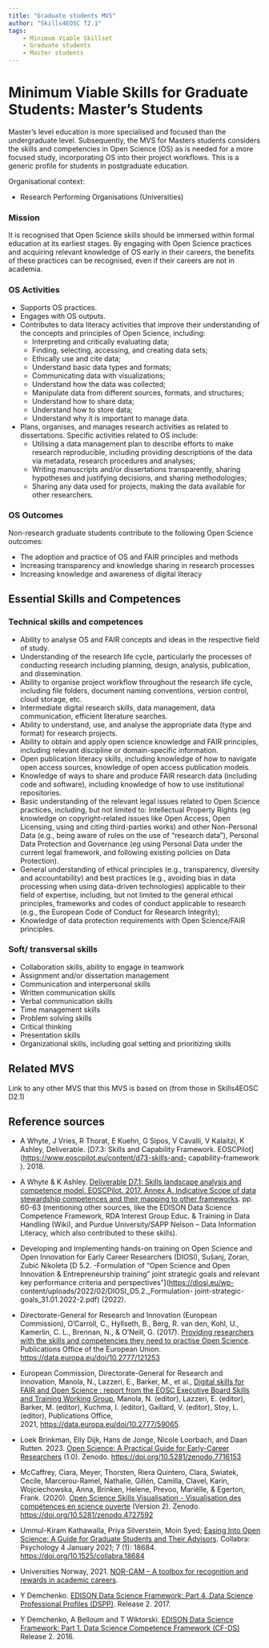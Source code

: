 ```yaml
---
title: "Graduate students MVS"
author: "Skills4EOSC T2.1"
tags: 
    - Minimum Viable Skillset
    - Graduate students
    - Master students
---
```


# Minimum Viable Skills for **Graduate Students: Master’s Students**

Master’s level education is more specialised and focused than the undergraduate level. Subsequently, the MVS for Masters students considers the skills and competencies in Open Science (OS) as is needed for a more focused study, incorporating OS into their project workflows. This is a generic profile for students in postgraduate education.

Organisational context:

- Research Performing Organisations (Universities)

### Mission

It is recognised that Open Science skills should be immersed within formal education at its earliest stages. By engaging with Open Science practices and acquiring relevant knowledge of OS early in their careers, the benefits of these practices can be recognised, even if their careers are not in academia.


### OS Activities 

- Supports OS practices.
- Engages with OS outputs.
- Contributes to data literacy activities that improve their understanding of the concepts and principles of Open Science, including:
    - Interpreting and critically evaluating data;
    - Finding, selecting, accessing, and creating data sets;
    - Ethically use and cite data;
    - Understand basic data types and formats;
    - Communicating data with visualizations;
    - Understand how the data was collected; 
    - Manipulate data from different sources, formats, and structures;
    - Understand how to share data;
    - Understand how to store data;
    - Understand why it is important to manage data.
-	Plans, organises, and manages research activities as related to dissertations. Specific activities related to OS include:
    - Utilising a data management plan to describe efforts to make research reproducible, including providing descriptions of the data via metadata, research procedures and analyses;
    - Writing manuscripts and/or dissertations transparently, sharing hypotheses and justifying decisions, and sharing methodologies;
    - Sharing any data used for projects, making the data available for other researchers.


### OS Outcomes

Non-research graduate students contribute to the following Open Science outcomes: 

- The adoption and practice of OS and FAIR principles and methods
- Increasing transparency and knowledge sharing in research processes
- Increasing knowledge and awareness of digital literacy


## Essential Skills and Competences

### Technical skills and competences

- Ability to analyse OS  and FAIR concepts and ideas in the respective field of study.
- Understanding of the research life cycle, particularly the processes of conducting research including planning, design, analysis, publication, and dissemination.
- Ability to organise project workflow throughout the research life cycle, including file folders, document naming conventions, version control, cloud storage, etc.
- Intermediate digital research skills, data management, data communication, efficient literature searches.
- Ability to understand, use, and analyse the appropriate data (type and format) for research projects.
- Ability to obtain and apply open science knowledge  and FAIR principles, including relevant discipline or domain-specific information. 
- Open publication literacy skills, including knowledge of how to navigate open access sources, knowledge of open access publication models. 
- Knowledge of ways to share and produce FAIR research data (including code and software), including knowledge of how to use institutional repositories.
- Basic understanding of the relevant legal issues related to Open Science practices, including, but not limited to: Intellectual Property Rights (eg knowledge on copyright-related issues like Open Access, Open Licensing, using and citing third-parties works) and other Non-Personal Data (e.g., being aware of rules on the use of “research data”), Personal Data Protection and Governance (eg using Personal Data under the current legal framework, and following existing policies on Data Protection).
- General understanding of ethical principles (e.g., transparency, diversity and accountability) and best practices (e.g., avoiding bias in data processing when using data-driven technologies) applicable to their field of expertise, including, but not limited to the general ethical principles, frameworks and codes of conduct applicable to research (e.g., the European Code of Conduct for Research Integrity);
- Knowledge of data protection requirements with Open Science/FAIR principles.
 
### Soft/ transversal skills

- Collaboration skills, ability to engage in teamwork
- Assignment and/or dissertation management
- Communication and interpersonal skills
- Written communication skills
- Verbal communication skills
- Time management skills
- Problem solving skills
- Critical thinking
- Presentation skills
- Organizational skills, including goal setting and prioritizing skills


## Related MVS
Link to any other MVS that this MVS is based on (from those in Skills4EOSC D2.1)

## Reference sources

+ A Whyte, J Vries, R Thorat, E Kuehn, G Sipos, V Cavalli, V Kalaitzi, K Ashley, Deliverable.  [D7.3: Skills and  Capability Framework. EOSCPilot](https://www.eoscpilot.eu/content/d73-skills-and- capability-framework ). 2018.

+ A Whyte & K Ashley. [Deliverable D7.1: Skills landscape analysis and competence model. EOSCPilot. 2017.  Annex A. Indicative Scope of data stewardship competences and their mapping to other frameworks](https://www.eoscpilot.eu/sites/default/files/eoscpilot-d7.3.pdf).  pp. 60-63 (mentioning other sources, like the EDISON Data Science Competence Framework, RDA  Interest Group Educ. & Training in Data Handling (Wiki), and Purdue University/SAPP Nelson – Data  Information Literacy, which also contributed to these skills).  

+ Developing and Implementing hands-on training on Open Science and Open Innovation for Early Career  Researchers (DIOSI),  Sušanj, Zoran, Zubić Nikoleta [D 5.2. -Formulation of “Open Science and  Open  Innovation & Entrepreneurship training” joint strategic goals and relevant key performance criteria  and perspectives”](https://diosi.eu/wp- content/uploads/2022/02/DIOSI_D5.2._Formulation- joint-strategic-goals_31.01.2022-2.pdf) (2022).

+ Directorate-General for Research and Innovation (European Commission), O’Carroll, C., Hyllseth, B., Berg, R. van den, Kohl, U., Kamerlin, C. L., Brennan, N., & O’Neill, G. (2017). [Providing researchers with the skills and competencies they need to practise Open Science](https://data.europa.eu/doi/10.2777/121253). Publications Office of the European Union. https://data.europa.eu/doi/10.2777/121253

+ European Commission, Directorate-General for Research and Innovation, Manola, N., Lazzeri, E., Barker, M., et al., [Digital skills for FAIR and Open Science : report from the EOSC Executive Board Skills and Training Working Group](https://data.europa.eu/doi/10.2777/59065), Manola, N. (editor), Lazzeri, E. (editor), Barker, M. (editor), Kuchma, I. (editor), Gaillard, V. (editor), Stoy, L. (editor), Publications Office, 2021, https://data.europa.eu/doi/10.2777/59065.

+ Loek Brinkman, Elly Dijk, Hans de Jonge, Nicole Loorbach, and Daan Rutten. 2023. [Open Science: A Practical Guide for Early-Career Researchers](https://doi.org/10.5281/zenodo.7716153) (1.0). Zenodo. https://doi.org/10.5281/zenodo.7716153

+ McCaffrey, Ciara, Meyer, Thorsten, Riera Quintero, Clara, Swiatek, Cecile, Marcerou-Ramel, Nathalie, Gillén, Camilla, Clavel, Karin, Wojciechowska, Anna, Brinken, Helene, Prevoo, Mariëlle, & Egerton, Frank. (2020). [Open Science Skills Visualisation - Visualisation des compétences en science ouverte](https://doi.org/10.5281/zenodo.4727592) (Version 2). Zenodo. https://doi.org/10.5281/zenodo.4727592

+ Ummul-Kiram Kathawalla, Priya Silverstein, Moin Syed; [Easing Into Open Science: A Guide for Graduate Students and Their Advisors](https://doi.org/10.1525/collabra.18684). Collabra: Psychology 4 January 2021; 7 (1): 18684. https://doi.org/10.1525/collabra.18684

+ Universities Norway, 2021. [NOR-CAM – A toolbox for recognition and rewards in academic careers](https://www.uhr.no/en/news-from-uhr/nor-cam-a-toolbox-for-recognition-and-rewards-in-academic-careers.5780.aspx).

+ Y Demchenko. [EDISON Data Science Framework: Part 4. Data Science Professional Profiles (DSPP)](https://edison-project.eu/sites/edison-project.eu/files/attached_files/node-486/edison-dspp-release2-v04.pdf). Release 2. 2017. 

+ Y Demchenko, A Belloum and T Wiktorski. [EDISON Data Science Framework: Part 1. Data Science Competence Framework (CF-DS)](https://edison-project.eu/sites/edison-project.eu/files/filefield_paths/edison_cf-ds-release1-v07.pdf) Release 2. 2016.
